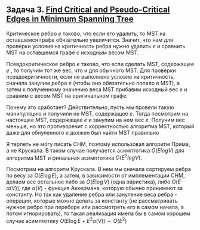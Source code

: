 ## Задача 3. [Find Critical and Pseudo-Critical Edges in Minimum Spanning Tree](https://leetcode.com/problems/find-critical-and-pseudo-critical-edges-in-minimum-spanning-tree/)

Критическое ребро $e$ таково, что если его удалить, то MST на оставшемся графе обязательно увеличится. Значит, что нам для проверки условия на критичность ребра нужно удалить $e$ и сравнить MST на оставшемся графе с исходным весом MST.

Псевдокритическое ребро $e$ таково, что если сделать MST, содержащее $e$ , то получим тот же вес, что и для обычного MST. Для проверки псевдокритичности, если не выполнено условие на критичность, сначала занулим ребро $e$ (чтобы оно обязательно попало в MST), а затем к полученному значению веса MST прибавим исходный вес $e$ и сравним с весом MST на оригинальном графе. 

Почему это сработает? Действительно, пусть мы провели такую манипуляцию и получили не MST, содержащее $e$. Тогда посмотрим на настоящее MST, содержащее $e$ и занулим на нем вес $e$. Получим вес меньше, но это противоречит с корректностью алгоритма MST, который даже для обнуленного $e$ должен был найти MST правильно

Я терпеть не могу писать СНМ, поэтому использовал алгоритм Прима, а не Крускала. В таком случае получается асимптотика $O(E log V)$ для алгоритма MST и финальная асимптотика $O(E^2 log V)$. 

Посмотрим на алгоритм Крускала. В нем мы сначала сортируем ребра по весу за $O(E \log E)$, а затем, в зависимости от имплементации СНМ, делаем все остальное либо за $O(E \log V)$ (одна эвристика), либо $O(E \cdot \alpha(V))$, где $\alpha(V)$ - функция Аккермана, которую обычно принимают за константу. Но так как удаление ребра или зануление веса ребра - операции, которые можно делать за константу (не рассматривать нужное ребро при переборе или рассмотреть его в самом начала, а потом игнорировать), то такая реализация имела бы в самом хорошем случае асимптотику $O(E \log E + E^2 \alpha(V)) \sim O(E^2)$